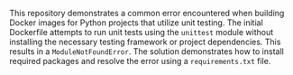 This repository demonstrates a common error encountered when building Docker images for Python projects that utilize unit testing. The initial Dockerfile attempts to run unit tests using the `unittest` module without installing the necessary testing framework or project dependencies. This results in a `ModuleNotFoundError`. The solution demonstrates how to install required packages and resolve the error using a `requirements.txt` file.